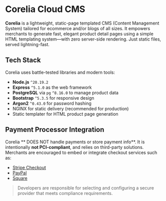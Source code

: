 # Corelia Cloud CMS

**Corelia** is a lightweight, static-page templated CMS (Content Management System) tailored for ecommerce and/or blogs of all sizes. It empowers merchants to generate fast, elegant product detail pages using a simple HTML templating system—with zero server-side rendering. Just static files, served lightning-fast.

## Tech Stack

Corelia uses battle-tested libraries and modern tools:

- **Node.js** `^20.19.2`
- **Express** `^5.1.0` as the web framework
- **PostgreSQL** via `pg` `^8.16.0` to manage product data
- **Bootstrap** `^5.3.5` for responsive design
- **Argon2** `^0.43.0` for password hashing
- NGINX for static delivery (recommended for production)
- Static templater for HTML product page generation

## Payment Processor Integration

Corelia ** DOES NOT handle payments or store payment info**. It is intentionally **not PCI-compliant**, and relies on third-party solutions. Merchants are encouraged to embed or integrate checkout services such as:

- [Stripe Checkout](https://stripe.com/checkout)
- [PayPal](https://www.paypal.com/buttons/)
- [Square](https://developer.squareup.com/docs/checkout/overview)

> Developers are responsible for selecting and configuring a secure provider that meets compliance requirements.
